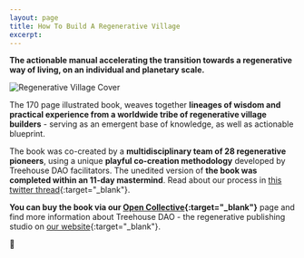 ```yaml
---
layout: page
title: How To Build A Regenerative Village
excerpt:
---
```

**The actionable manual accelerating the transition towards a regenerative way of living, on an individual and planetary scale.**

![Regenerative Village Cover](/assets/regen-village-cover.jpeg)

The 170 page illustrated book, weaves together **lineages of wisdom and practical experience from a worldwide tribe of regenerative village builders** - serving as an emergent base of knowledge, as well as actionable blueprint.

The book was co-created by a **multidisciplinary team of 28 regenerative pioneers**, using a unique **playful co-creation methodology** developed by Treehouse DAO facilitators. The unedited version of **the book was completed within an 11-day mastermind**. Read about our process in [this twitter thread](https://twitter.com/michalkorzonek/status/1565240255564980225){:target="_blank"}.

**You can buy the book via our [Open Collective](https://opencollective.com/treehousedao/projects/regenerative-village){:target="_blank"}** page and find more information about Treehouse DAO - the regenerative publishing studio on [our website](https://treehousedao.earth/){:target="_blank"}.

🌳